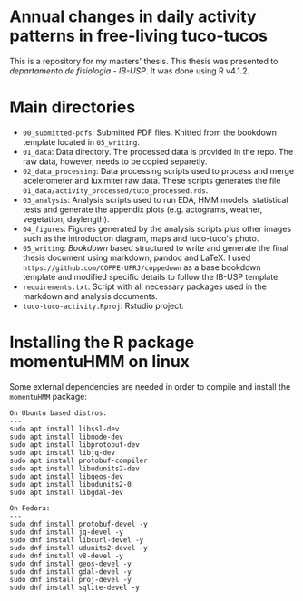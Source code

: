 # Annual changes in daily activity patterns in free-living tuco-tucos

This is a repository for my masters' thesis. This thesis was presented to _departamento de fisiologia - IB-USP_. It was done using R v4.1.2.
 
# Main directories

- `00_submitted-pdfs`: Submitted PDF files. Knitted from the bookdown template located in `05_writing`.
- `01_data`: Data directory. The processed data is provided in the repo. The raw data, however, needs to be copied separetly.
- `02_data_processing`: Data processing scripts used to process and merge acelerometer and luximiter raw data. These scripts generates the file `01_data/activity_processed/tuco_processed.rds`.
- `03_analysis`: Analysis scripts used to run EDA, HMM models, statistical tests and generate the appendix plots (e.g. actograms, weather, vegetation, daylength).
- `04_figures`: Figures generated by the analysis scripts plus other images such as the introduction diagram, maps and tuco-tuco's photo.
- `05_writing`: _Bookdown_ based structured to write and generate the final thesis document using markdown, pandoc and LaTeX. I used `https://github.com/COPPE-UFRJ/coppedown` as a base bookdown template and modified specific details to follow the IB-USP template.
- `requirements.txt`: Script with all necessary packages used in the markdown and analysis documents.
- `tuco-tuco-activity.Rproj`: Rstudio project.

# Installing the R package momentuHMM on linux

Some external dependencies are needed in order to compile and install the `momentuHMM` package:

```
On Ubuntu based distros:
---
sudo apt install libssl-dev
sudo apt install libnode-dev
sudo apt install libprotobuf-dev
sudo apt install libjq-dev
sudo apt install protobuf-compiler
sudo apt install libudunits2-dev
sudo apt install libgeos-dev
sudo apt install libudunits2-0
sudo apt install libgdal-dev

On Fedora:
---
sudo dnf install protobuf-devel -y
sudo dnf install jq-devel -y
sudo dnf install libcurl-devel -y
sudo dnf install udunits2-devel -y
sudo dnf install v8-devel -y
sudo dnf install geos-devel -y
sudo dnf install gdal-devel -y
sudo dnf install proj-devel -y
sudo dnf install sqlite-devel -y
```
